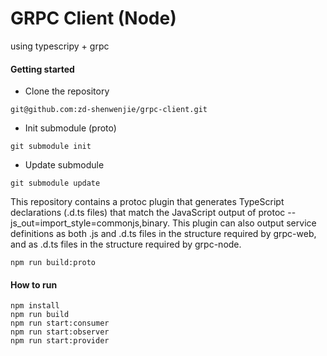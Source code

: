# GRPC Client (Node)

using typescripy + grpc

#### Getting started
- Clone the repository
```
git@github.com:zd-shenwenjie/grpc-client.git
```
- Init submodule (proto)
```
git submodule init
```
- Update submodule
```
git submodule update
```
This repository contains a protoc plugin that generates TypeScript declarations (.d.ts files) that match the JavaScript output of protoc --js_out=import_style=commonjs,binary. This plugin can also output service definitions as both .js and .d.ts files in the structure required by grpc-web, and as .d.ts files in the structure required by grpc-node.
```
npm run build:proto
```

#### How to run
```
npm install
npm run build
npm run start:consumer
npm run start:observer
npm run start:provider
```

